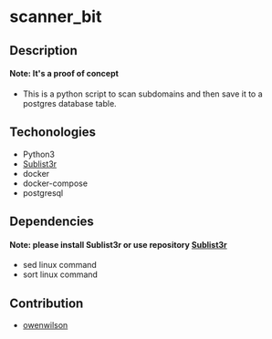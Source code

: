 # scanner_bit

## Description

#### Note: It's a proof of concept

- This is a python script to scan subdomains and then save it to a postgres database table.

## Techonologies

- Python3
- [Sublist3r](https://github.com/aboul3la/Sublist3r.git)
- docker
- docker-compose
- postgresql

## Dependencies

#### Note: please install Sublist3r or use repository [Sublist3r](https://github.com/aboul3la/Sublist3r.git)

- sed linux command
- sort linux command

## Contribution

- [owenwilson](https://github.com/owenwilson)
